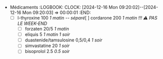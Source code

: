 - Médicaments
  :LOGBOOK:
  CLOCK: [2024-12-16 Mon 09:20:02]--[2024-12-16 Mon 09:20:03] =>  00:00:01
  :END:
  - [ ] l-thyroxine 100 _1 matin -- séparé_[ ] cordarone 200 _1 matin_ *!!! ⚠️ PAS LE WEEK-END*
	- [ ] forzaten 20/5 _1 matin_
	- [ ] eliquis 5 _1 matin 1 soir_
	- [ ] duastenide/tamsulosine 0,5/0,4 _1 soir_
	- [ ] simvastatine 20 _1 soir_
	- [ ] bisoprolol 2.5 _0.5 soir_
